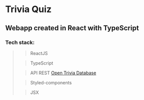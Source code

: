 # Trivia Quiz 

## Webapp created in React with TypeScript


### Tech stack: 

>> ReactJS
>
>> TypeScript 
>
>> API REST [Open Trivia Database](https://opentdb.com/)
>
>> Styled-components
>
>> JSX
